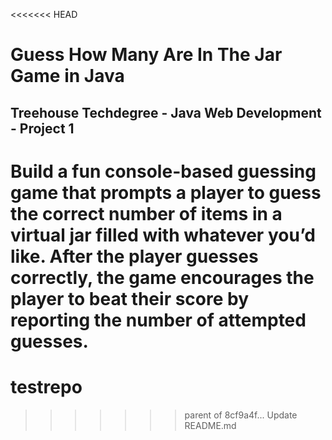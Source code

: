 <<<<<<< HEAD
# Guess How Many Are In The Jar Game in Java
## Treehouse Techdegree - Java Web Development - Project 1
Build a fun console-based guessing game that prompts a player to guess the correct number of items in a virtual jar filled with whatever you’d like. After the player guesses correctly, the game encourages the player to beat their score by reporting the number of attempted guesses.
=======
# testrepo
>>>>>>> parent of 8cf9a4f... Update README.md
